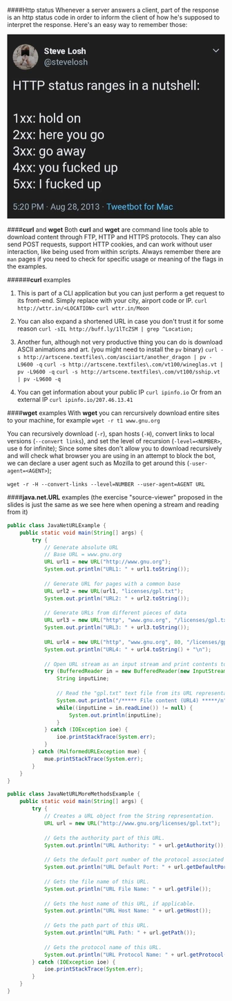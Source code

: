 ####Http status
Whenever a server answers a client, part of the response is an http status code in order to inform the client of how he's supposed to interpret the response. Here's an easy way to remember those:

![HTTP-status][http-status]

####**curl** and **wget**
Both **curl** and **wget** are command line tools able to download content through FTP, HTTP and HTTPS protocols.
They can also send POST requests, support HTTP cookies, and can work without user interaction, like being used from within scripts. Always remember there are `man` pages if you need to check for specific usage or meaning of the flags in the examples.

######**curl** examples

1. This is part of a CLI application but you can just perform a get request to its front-end. Simply replace <LOCATION> with your city, airport code or IP.
`curl http://wttr.in/<LOCATION>`
`curl wttr.in/Moon`

2. You can also expand a shortened URL in case you don't trust it for some reason
`curl -sIL http://buff.ly/1lTcZSM | grep ^Location;`

3. Another fun, although not very productive thing you can do is download ASCII animations and art.
(you might need to install the `pv` binary)
`curl -s http://artscene.textfiles\.com/asciiart/another_dragon | pv -L9600 -q`
`curl -s http://artscene.textfiles\.com/vt100/wineglas.vt | pv -L9600 -q`
`curl -s http://artscene.textfiles\.com/vt100/sship.vt | pv -L9600 -q`

4. You can get information about your public IP
`curl ipinfo.io`
Or from an external IP
`curl ipinfo.io/207.46.13.41`

####**wget** examples
With **wget** you can rercursively download entire sites to your machine, for example
`wget -r t1 www.gnu.org`

You can recursively download (`-r`), span hosts (`-H`), convert links to local versions (`--convert links`), and set the level of recursion (`-level=<NUMBER>`, use `0` for infinite);
Since some sites don't allow you to download recursively and will check what browser you are using in an attempt to block the bot, we can declare a user agent such as Mozilla to get around this (`-user-agent=<AGENT>`);

`wget -r -H --convert-links --level=NUMBER --user-agent=AGENT URL`

####**java.net.URL** examples
(the exercise "source-viewer" proposed in the slides is just the same as we see here when opening a stream and reading from it)

```java
public class JavaNetURLExample {
    public static void main(String[] args) {
        try {
            // Generate absolute URL
            // Base URL = www.gnu.org
            URL url1 = new URL("http://www.gnu.org");
            System.out.println("URL1: " + url1.toString());

            // Generate URL for pages with a common base
            URL url2 = new URL(url1, "licenses/gpl.txt");
            System.out.println("URL2: " + url2.toString());

            // Generate URLs from different pieces of data
            URL url3 = new URL("http", "www.gnu.org", "/licenses/gpl.txt");
            System.out.println("URL3: " + url3.toString());

            URL url4 = new URL("http", "www.gnu.org", 80, "/licenses/gpl.txt");
            System.out.println("URL4: " + url4.toString() + "\n");

            // Open URL stream as an input stream and print contents to command line
            try (BufferedReader in = new BufferedReader(new InputStreamReader(url4.openStream()))) {
                String inputLine;

                // Read the "gpl.txt" text file from its URL representation
                System.out.println("/***** File content (URL4) *****/n");
                while((inputLine = in.readLine()) != null) {
                    System.out.println(inputLine);
                }
            } catch (IOException ioe) {
                ioe.printStackTrace(System.err);
            }
        } catch (MalformedURLException mue) {
            mue.printStackTrace(System.err);
        }
    }
}
```


``` java
public class JavaNetURLMoreMethodsExample {
    public static void main(String[] args) {
        try {
            // Creates a URL object from the String representation.
            URL url = new URL("http://www.gnu.org/licenses/gpl.txt");

            // Gets the authority part of this URL.
            System.out.println("URL Authority: " + url.getAuthority());

            // Gets the default port number of the protocol associated with this URL.
            System.out.println("URL Default Port: " + url.getDefaultPort());

            // Gets the file name of this URL.
            System.out.println("URL File Name: " + url.getFile());

            // Gets the host name of this URL, if applicable.
            System.out.println("URL Host Name: " + url.getHost());

            // Gets the path part of this URL.
            System.out.println("URL Path: " + url.getPath());

            // Gets the protocol name of this URL.
            System.out.println("URL Protocol Name: " + url.getProtocol());
        } catch (IOException ioe) {
            ioe.printStackTrace(System.err);
        }
    }
}

```

[http-status]:resources/images/http-status.jpg
